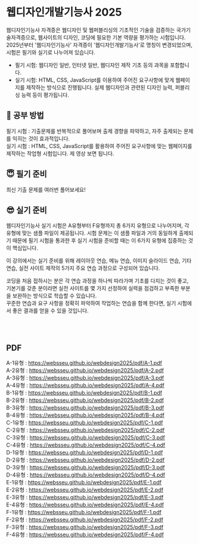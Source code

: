 # 웹디자인개발기능사 2025

웹디자인기능사 자격증은 웹디자인 및 웹퍼블리싱의 기초적인 기술을 검증하는 국가기술자격증으로, 웹사이트의 디자인, 코딩에 필요한 기본 역량을 평가하는 시험입니다.
2025년부터 '웹디자인기능사' 자격증이 '웹디자인개발기능사'로 명칭이 변경되었으며, 시험은 필기와 실기로 나누어져 있습니다.

- 필기 시험: 웹디자인 일반, 인터넷 일반, 웹디자인 제작 기초 등의 과목을 포함합니다.
- 실기 시험: HTML, CSS, JavaScript를 이용하여 주어진 요구사항에 맞게 웹페이지를 제작하는 방식으로 진행됩니다. 실제 웹디자인과 관련된 디자인 능력, 퍼블리싱 능력 등이 평가됩니다.

## 📕 공부 방법
필기 시험 : 기출문제를 반복적으로 풀어보며 출제 경향을 파악하고, 자주 출제되는 문제를 익히는 것이 효과적입니다.   
실기 시험 : HTML, CSS, JavaScript를 활용하여 주어진 요구사항에 맞는 웹페이지를 제작하는 작업형 시험입니다. 제 영상 보면 됩니다.   

## 😇 필기 준비
최신 기출 문제를 여러번 풀어보세요!

## 😎 실기 준비
웹디자인기능사 실기 시험은 A유형부터 F유형까지 총 6가지 유형으로 나누어지며, 각 유형에 맞는 샘플 파일이 제공됩니다. 시험 문제는 이 샘플 파일과 거의 동일하게 출제되기 때문에 필기 시험을 통과한 후 실기 시험을 준비할 때는 이 6가지 유형에 집중하는 것이 핵심입니다.       

이 강의에서는 실기 준비를 위해 레이아웃 연습, 메뉴 연습, 이미지 슬라이드 연습, 기타 연습, 실전 사이트 제작의 5가지 주요 연습 과정으로 구성되어 있습니다.     

코딩을 처음 접하시는 분은 각 연습 과정을 하나씩 따라가며 기초를 다지는 것이 좋고, 
기본기를 갖춘 분이라면 실전 사이트를 몇 가지 선정하여 실력을 점검하고 부족한 부분을 보완하는 방식으로 학습할 수 있습니다.    
꾸준한 연습과 요구 사항을 정확히 파악하여 작업하는 연습을 함께 한다면, 실기 시험에서 좋은 결과를 얻을 수 있을 것입니다.    

<br><br>
## PDF 
A-1유형 : https://websseu.github.io/webdesign2025/pdf/A-1.pdf    
A-2유형 : https://websseu.github.io/webdesign2025/pdf/A-2.pdf   
A-3유형 : https://websseu.github.io/webdesign2025/pdf/A-3.pdf   
A-4유형 : https://websseu.github.io/webdesign2025/pdf/A-4.pdf   
B-1유형 : https://websseu.github.io/webdesign2025/pdf/B-1.pdf   
B-2유형 : https://websseu.github.io/webdesign2025/pdf/B-2.pdf   
B-3유형 : https://websseu.github.io/webdesign2025/pdf/B-3.pdf   
B-4유형 : https://websseu.github.io/webdesign2025/pdf/B-4.pdf   
C-1유형 : https://websseu.github.io/webdesign2025/pdf/C-1.pdf   
C-2유형 : https://websseu.github.io/webdesign2025/pdf/C-2.pdf   
C-3유형 : https://websseu.github.io/webdesign2025/pdf/C-3.pdf   
C-4유형 : https://websseu.github.io/webdesign2025/pdf/C-4.pdf   
D-1유형 : https://websseu.github.io/webdesign2025/pdf/D-1.pdf   
D-2유형 : https://websseu.github.io/webdesign2025/pdf/D-2.pdf   
D-3유형 : https://websseu.github.io/webdesign2025/pdf/D-3.pdf   
D-4유형 : https://websseu.github.io/webdesign2025/pdf/D-4.pdf   
E-1유형 : https://websseu.github.io/webdesign2025/pdf/E-1.pdf   
E-2유형 : https://websseu.github.io/webdesign2025/pdf/E-2.pdf   
E-3유형 : https://websseu.github.io/webdesign2025/pdf/E-3.pdf   
E-4유형 : https://websseu.github.io/webdesign2025/pdf/E-4.pdf   
F-1유형 : https://websseu.github.io/webdesign2025/pdf/F-1.pdf   
F-2유형 : https://websseu.github.io/webdesign2025/pdf/F-2.pdf    
F-3유형 : https://websseu.github.io/webdesign2025/pdf/F-3.pdf   
F-4유형 : https://websseu.github.io/webdesign2025/pdf/F-4.pdf     
